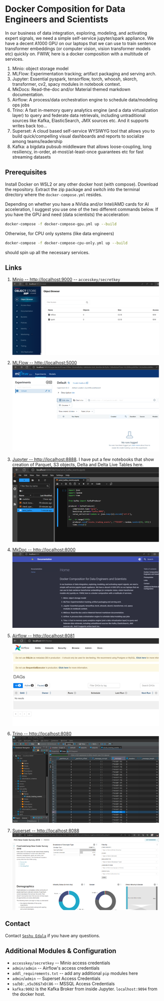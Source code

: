 # Docker Composition for Data Engineers and Scientists

In our business of data integration, exploring, modeling, and activating expert signals, we need a simple self-service jupyter/spark appliance. We have a decent A1000 GPU on our laptops that we can use to train sentence transformer embeddings (or computer vision, vision transformer models etc) quickly on. FWIW, here is a docker composition with a multitude of services.

 1. Minio: object storage model
 2. MLFlow: Experimentation tracking; artifact packaging and serving arch.
 3. Jupyter: Essential pyspark, tensorflow, torch, whoosh, skorch, transformer, cv2, spacy modules in notebook context.
 4. MkDocs: Read-the-doc and/or Material themed markdown documentation.
 5. Airflow: A process/data orchestration engine to schedule data/modeling ops jobs
 6. Trino: A fast in-memory query analytics engine (and a data virtualization layer) to query and federate data retrievals, including untraditional sources like Kafka, ElasticSearch, JMX sources etc. And it supports writes back too...
 7. Superset: A cloud based self-service WYSIWYG tool that allows you to build quick/compelling visual dashboards and reports to socialize among teams/leadership
 8. Kafka: a bigdata pubsub middleware that allows loose-coupling, long resiliency, in-order, at-most/at-least-once guarantees etc for fast streaming datasets

## Prerequisites
Install Docker on WSL2 or any other docker host (with compose). Download the repository. Extract the zip package and switch into the terminal directory where the `docker-compose.yml` resides.

Depending on whether you have a NVidia and/or Intel/AMD cards for AI acceleration, I suggest you use one of the two different commands below. If you have the GPU and need (data scientists) the acceleration:

```bash
docker-compose -f docker-compose-gpu.yml up --build
```

Otherwise, for CPU only systems (like data engineers)

```bash
docker-compose -f docker-compose-cpu-only.yml up --build
```

should spin up all the necessary services.

## Links
1. [Minio -- http://localhost:9000](http://localhost:9000) -- `accesskey/secretkey`
![Minio Object Storage](screenshots/minio.png)

2. [MLFlow -- http://localhost:5000](http://localhost:5000)
![MLFlow Experiment Tracking and Model Deployment](screenshots/mlflow.png)

3. [Jupyter -- http://localhost:8888](http://localhost:8888). I have put a few notebooks that show creation of Parquet, S3 objects, Delta and Delta Live Tables here.
![Jupyter Lab](screenshots/jupyter.png)

4. [MkDoc -- http://localhost:8000](http://localhost:8000)
![MkDoc Documentation for Models](screenshots/mkdocs.png)

5. [Airflow -- http://localhost:8081](http://localhost:8081)
![Airflow Job Scheduler](screenshots/airflow.png)

6. [Trino -- http://localhost:8080](http://localhost:8080)
![Trino Analytics Engine](screenshots/trino.png)

7. [Superset -- http://localhost:8088](http://localhost:8088)
![Superset Reports & Dashboards](screenshots/superset.png)

## Contact
Contact [`Seshu Edala`](mailto:nedala@gmail.com) if you have any questions.

## Additional Modules & Configuration
 - `accesskey/secretkey` -- Minio access credentials
 - `admin/admin` -- Airflow's access credentials
 - `addl_requirements.txt` -- add any additional `pip` modules here
 - `admin`/`admin` -- Superset Access Credentials
 - `sa`/`b8:,x5u36$7xD(86` -- MSSQL Access Credentials
 - `kafka:9092` is the Kafka Broker from inside Jupyter. `localhost:9094` from the docker host.
